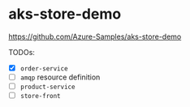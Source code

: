 # aks-store-demo

https://github.com/Azure-Samples/aks-store-demo

TODOs:
- [X] `order-service`
- [ ] `amqp` resource definition
- [ ] `product-service`
- [ ] `store-front`